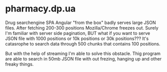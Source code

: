 # pharmacy.dp.ua
Drug searchengine SPA
Angular "from the box" badly serves large JSON files. After fetching 200-300 positions Mozilla/Chrome freezes out.
Surely I'm familiar with server side pagination, BUT what if you want to serve JSON file with 1000 positions
or 10k positions or 30k positions???
It's catasrophe to search data through 500 chunks that contains 100 positions.

But with the help of streaming I'm able to solve this obstacle.
Thig program are able to search in 50mb JSON file with out frezing, hanging up and other freaky things.

